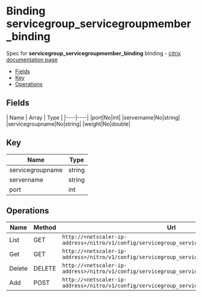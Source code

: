 # Binding servicegroup_servicegroupmember_binding

Spec for **servicegroup_servicegroupmember_binding** binding - [citrix documentation page](https://developer-docs.citrix.com/projects/netscaler-nitro-api/en/11.0/configuration/basic/servicegroup_servicegroupmember_binding/servicegroup_servicegroupmember_binding/)

- [Fields](#fields)
- [Key](#key)
- [Operations](#operations)

## Fields

| Name | Array | Type |
|----|----|
|port|No|int|
|servername|No|string|
|servicegroupname|No|string|
|weight|No|double|

## Key

| Name | Type |
|----|----|
| servicegroupname | string |
| servername | string |
| port | int |

## Operations

| Name | Method | Url |
|----|----|----|
| List | GET | `http://<netscaler-ip-address>/nitro/v1/config/servicegroup_servicegroupmember_binding` |
| Get | GET | `http://<netscaler-ip-address>/nitro/v1/config/servicegroup_servicegroupmember_binding/<name>` |
| Delete | DELETE | `http://<netscaler-ip-address>/nitro/v1/config/servicegroup_servicegroupmember_binding/<name>` |
| Add | POST | `http://<netscaler-ip-address>/nitro/v1/config/servicegroup_servicegroupmember_binding` |

